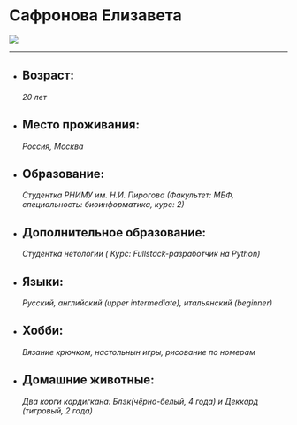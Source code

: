 # **Сафронова Елизавета** 

![](https://sun9-88.userapi.com/impf/c841239/v841239936/535d1/J6XxjoiX0PY.jpg?size=1688x1721&quality=96&sign=b442343c0f10453fcc5719ba0d147300&type=album)

_______

* ## **Возраст:**   
  _20 лет_
  
* ## **Место проживания:**
    _Россия, Москва_
* ## **Образование:** 
  _Cтудентка РНИМУ им. Н.И. Пирогова (Факультет: МБФ, специальность: биоинформатика, курс: 2)_
* ## **Дополнительное образование:**
   _Студентка нетологии ( Курс: Fullstack-разработчик на Python)_
* ## **Языки:**
  _Русский, английский (upper intermediate), итальянский (beginner)_
* ## **Хобби:**
  _Вязание крючком, настольнын игры, рисование по номерам_
* ## **Домашние животные:**
  _Два корги кардигкана: Блэк(чёрно-белый, 4 года) и Деккард (тигровый, 2 года)_

  ![]()
